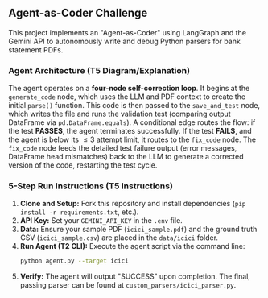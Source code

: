 ## Agent-as-Coder Challenge

This project implements an "Agent-as-Coder" using LangGraph and the Gemini API to autonomously write and debug Python parsers for bank statement PDFs.

### Agent Architecture (T5 Diagram/Explanation)

The agent operates on a **four-node self-correction loop**. It begins at the `generate_code` node, which uses the LLM and PDF context to create the initial `parse()` function. This code is then passed to the `save_and_test` node, which writes the file and runs the validation test (comparing output DataFrame via `pd.DataFrame.equals`). A conditional edge routes the flow: if the test **PASSES**, the agent terminates successfully. If the test **FAILS**, and the agent is below its $\le 3$ attempt limit, it routes to the `fix_code` node. The `fix_code` node feeds the detailed test failure output (error messages, DataFrame head mismatches) back to the LLM to generate a corrected version of the code, restarting the test cycle.

### 5-Step Run Instructions (T5 Instructions)

1.  **Clone and Setup:** Fork this repository and install dependencies (`pip install -r requirements.txt`, etc.).
2.  **API Key:** Set your `GEMINI_API_KEY` in the `.env` file.
3.  **Data:** Ensure your sample PDF (`icici_sample.pdf`) and the ground truth CSV (`icici_sample.csv`) are placed in the `data/icici` folder.
4.  **Run Agent (T2 CLI):** Execute the agent script via the command line:
    ```bash
    python agent.py --target icici
    ```
5.  **Verify:** The agent will output "SUCCESS" upon completion. The final, passing parser can be found at `custom_parsers/icici_parser.py`.